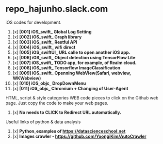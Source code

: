 # repo_hajunho.slack.com


iOS codes for development.

1. [x] **[001] iOS_swift_ Global Log Setting**
2. [x] **[002] iOS_swift_ Graph library**
3. [x] **[003] iOS_swift_ Restful API**
4. [x] **[004] iOS_swift_ wifi direct**
5. [x] **[005] iOS_swiftUI_ URL calle to open another iOS app.**
6. [x] **[006] iOS_swift_ Object detection using TensorFlow Lite**
7. [x] **[007] iOS_swift_ TODO app, for example, of Realm cloud.**
8. [x] **[008] iOS_swift_ Tensorflow ImageClassification**
9. [x] **[009] iOS_swift_ Openning WebView(Safari, webview, WKWebview)**
10. [x] **[010] iOS_objc_ DropDownMenu**
11. [x] **[011] iOS_objc_ Chromium + Changing of User-Agent**


HTML, script & style categories WEB code pieces to click on the Github web page.
Just copy the code to make your web pages.

1. [x] **No needs to CLICK to Redirect URL automatically.**


Useful links of python & data analysis

1. [x] **Python_examples of https://datascienceschool.net**
2. [x] **Images crawler - https://github.com/YoongiKim/AutoCrawler**
